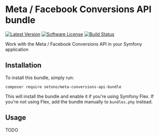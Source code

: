 # Meta / Facebook Conversions API bundle

[![Latest Version][ico-version]][link-packagist]
[![Software License][ico-license]](LICENSE)
[![Build Status][ico-github-actions]][link-github-actions]

Work with the Meta / Facebook Conversions API in your Symfony application

## Installation

To install this bundle, simply run:

```shell
composer require setono/meta-conversions-api-bundle
```

This will install the bundle and enable it if you're using Symfony Flex. If you're not using Flex, add the bundle
manually to `bundles.php` instead.

## Usage

TODO

[ico-version]: https://poser.pugx.org/setono/twig-cache-purger-bundle/v/stable
[ico-license]: https://poser.pugx.org/setono/twig-cache-purger-bundle/license
[ico-github-actions]: https://github.com/Setono/TwigCachePurgerBundle/workflows/build/badge.svg

[link-packagist]: https://packagist.org/packages/setono/twig-cache-purger-bundle
[link-github-actions]: https://github.com/Setono/TwigCachePurgerBundle/actions
